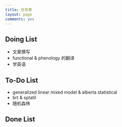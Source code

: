 ```yaml
---
title: 任务表
layout: page
comments: yes
---
```


## Doing List

* 文章撰写
* functional & phenology 的翻译
* 学英语

## To-Do List
* generalized linear mixed model & alberta statistical
* brt & sptatil 
* 随机森林 

## Done List

